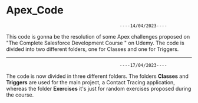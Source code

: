 # Apex_Code
                                               ----14/04/2023----
This code is gonna be the resolution of some Apex challenges proposed on "The Complete Salesforce Development Course " on Udemy.
The code is divided into two different folders, one for Classes and one for Triggers.

-----------------------------------------------------------------------------------------------------------------------------------------------------------                                                           
                                               ----17/04/2023----
The code is now divided in three different folders. The folders **Classes** and **Triggers** are used for the main project, a Contact Tracing application, whereas the folder **Exercises** it's just for random exercises proposed during the course.
